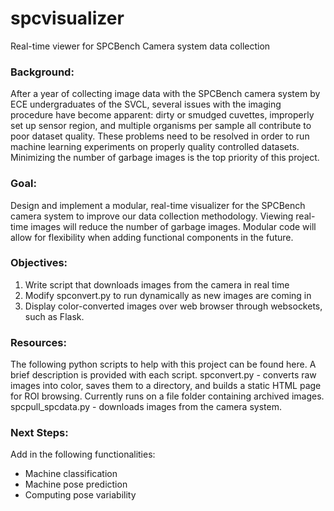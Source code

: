 # spcvisualizer
Real-time viewer for SPCBench Camera system data collection

### Background: 
After a year of collecting image data with the SPCBench camera system by ECE undergraduates of the SVCL, several issues with the imaging procedure have become apparent: dirty or smudged cuvettes, improperly set up sensor region, and multiple organisms per sample all contribute to poor dataset quality. These problems need to be resolved in order to run machine learning experiments on properly quality controlled datasets. Minimizing the number of garbage images is the top priority of this project. 

### Goal: 
Design and implement a modular, real-time visualizer for the SPCBench camera system to improve our data collection methodology. Viewing real-time images will reduce the number of garbage images. Modular code will allow for flexibility when adding functional components in the future.

### Objectives: 
1. Write script that downloads images from the camera in real time
2. Modify spconvert.py to run dynamically as new images are coming in
3. Display color-converted images over web browser through websockets, such as Flask.

### Resources:
The following python scripts to help with this project can be found here. A brief description is provided with each script.
spconvert.py - converts raw images into color, saves them to a directory, and builds a static HTML page for ROI browsing. Currently runs on a file folder containing archived images.
spcpull_spcdata.py - downloads images from the camera system.

### Next Steps:
Add in the following functionalities:
- Machine classification
- Machine pose prediction
- Computing pose variability
